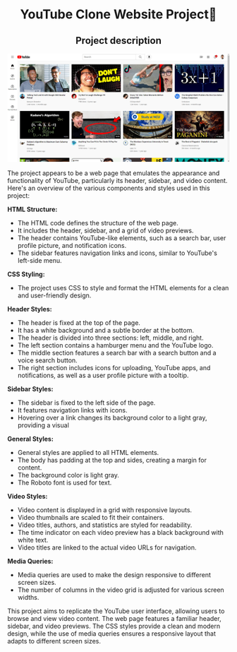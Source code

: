 <h1 align="center">YouTube Clone Website Project🧪</h1>
<h2 align="center">Project description</h2>

![1](https://github.com/ABurkas/YouTube_Clone_Project/blob/YouTube_Clone_Project/screenshots/screenshot_1.png)

The project appears to be a web page that emulates the appearance and functionality of YouTube, particularly its header, sidebar, and video content. 
Here's an overview of the various components and styles used in this project:

**HTML Structure:**
* The HTML code defines the structure of the web page.
* It includes the header, sidebar, and a grid of video previews.
* The header contains YouTube-like elements, such as a search bar, user profile picture, and notification icons.
* The sidebar features navigation links and icons, similar to YouTube's left-side menu.

**CSS Styling:**
* The project uses CSS to style and format the HTML elements for a clean and user-friendly design.

**Header Styles:**
* The header is fixed at the top of the page.
* It has a white background and a subtle border at the bottom.
* The header is divided into three sections: left, middle, and right.
* The left section contains a hamburger menu and the YouTube logo.
* The middle section features a search bar with a search button and a voice search button.
* The right section includes icons for uploading, YouTube apps, and notifications, as well as a user profile picture with a tooltip.

**Sidebar Styles:**
* The sidebar is fixed to the left side of the page.
* It features navigation links with icons.
* Hovering over a link changes its background color to a light gray, providing a visual

**General Styles:**
* General styles are applied to all HTML elements.
* The body has padding at the top and sides, creating a margin for content.
* The background color is light gray.
* The Roboto font is used for text.

**Video Styles:**
* Video content is displayed in a grid with responsive layouts.
* Video thumbnails are scaled to fit their containers.
* Video titles, authors, and statistics are styled for readability.
* The time indicator on each video preview has a black background with white text.
* Video titles are linked to the actual video URLs for navigation.

**Media Queries:**
* Media queries are used to make the design responsive to different screen sizes.
* The number of columns in the video grid is adjusted for various screen widths.

This project aims to replicate the YouTube user interface, allowing users to browse and view video content. The web page features a familiar header, sidebar, and video previews. 
The CSS styles provide a clean and modern design, while the use of media queries ensures a responsive layout that adapts to different screen sizes.
